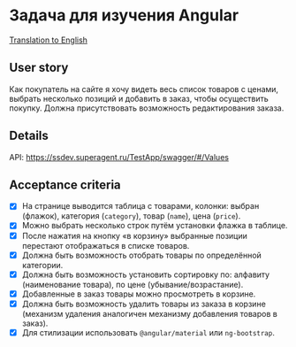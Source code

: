 # Задача для изучения Angular

[Translation to English](README.md)

## User story

Как покупатель на сайте я хочу видеть весь список товаров с ценами, выбрать несколько позиций и добавить в заказ, чтобы осуществить покупку.
Должна присутствовать возможность редактирования заказа.

## Details

API:
https://ssdev.superagent.ru/TestApp/swagger/#/Values

## Acceptance criteria

* [x] На странице выводится таблица с товарами, колонки: выбран (флажок), категория (`category`), товар (`name`), цена (`price`).
* [x] Можно выбрать несколько строк путём установки флажка в таблице.
* [x] После нажатия на кнопку «в корзину» выбранные позиции перестают отображаться в списке товаров.
* [x] Должна быть возможность отобрать товары по определённой категории.
* [x] Должна быть возможность установить сортировку по: алфавиту (наименование товара), по цене (убывание/возрастание).
* [x] Добавленные в заказ товары можно просмотреть в корзине.
* [x] Должна быть возможность удалить товары из заказа в корзине (механизм удаления аналогичен механизму добавления товаров в заказ).
* [x] Для стилизации использовать `@angular/material` или `ng-bootstrap`.
